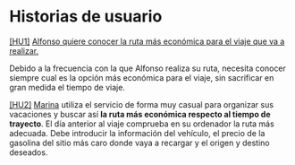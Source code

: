 # Historias de usuario
[[HU1]](https://github.com/dmonjasm/RouteCheck/issues/2) [Alfonso quiere conocer la ruta más económica para el viaje que va a realizar.](https://github.com/dmonjasm/RouteCheck/blob/Objetivo-1/docs/personas.md#alfonso-manso-hernando) 

Debido a la frecuencia con la que Alfonso realiza su ruta, necesita conocer siempre cual es la opción más económica para el viaje, sin sacrificar en gran medida el tiempo de viaje.

[[HU2]](https://github.com/dmonjasm/RouteCheck/issues/3) [Marina](https://github.com/dmonjasm/RouteCheck/blob/Objetivo-1/docs/personas.md#marina-d%C3%ADaz-d%C3%ADaz) utiliza el servicio
de forma muy casual para organizar sus vacaciones y buscar así  **la ruta más económica respecto al tiempo de trayecto**. El día anterior al viaje comprueba en su ordenador
la ruta más adecuada. Debe introducir la información del vehículo, el precio de la gasolina del sitio más caro donde vaya a recargar y el origen y destino deseados.
